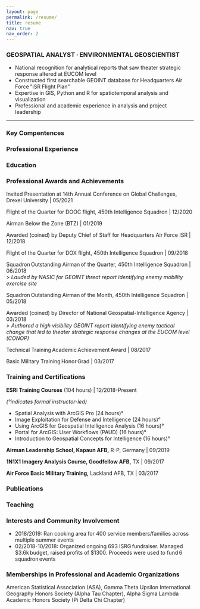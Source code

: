 ```yaml
---
layout: page
permalink: /resume/
title: resume
nav: true
nav_order: 2
---
```


<h3>GEOSPATIAL ANALYST ∙ ENVIRONMENTAL GEOSCIENTIST</h3>

* National recognition for analytical reports that saw theater strategic response altered at EUCOM level
* Constructed first searchable GEOINT database for Headquarters Air Force "ISR Flight Plan"
* Expertise in GIS, Python and R for spatiotemporal analysis and visualization
* Professional and academic experience in analysis and project leadership

***

<h3>Key Compentences</h3>

<h3>Professional Experience</h3>

<h3>Education</h3>

<h3>Professional Awards and Achievements</h3>
<p>Invited Presentation at 14th Annual Conference on Global Challenges, Drexel University | 05/2021<br>
<p>Flight of the Quarter for DOOC flight, 450th Intelligence Squadron | 12/2020<br>
<p>Airman Below the Zone (BTZ) | 01/2019<br>
<p>Awarded (coined) by Deputy Chief of Staff for Headquarters Air Force ISR | 12/2018<br>
<p>Flight of the Quarter for DOX flight, 450th Intelligence Squadron | 09/2018<br>
<p>Squadron Outstanding Airman of the Quarter, 450th Intelligence Squadron | 06/2018<br>
> <em>Lauded by NASIC for GEOINT threat report identifying enemy mobility exercise site</em>
<p>Squadron Outstanding Airman of the Month, 450th Intelligence Squadron | 05/2018<br>
<p>Awarded (coined) by Director of National Geospatial-Intelligence Agency | 03/2018<br>
> <em>Authored a high visibility GEOINT report identifying enemy tactical change that led to theater strategic response changes at the EUCOM level (CONOP)</em>
<p>Technical Training Academic Achievement Award | 08/2017<br>
<p>Basic Military Training Honor Grad | 03/2017<br>

<h3>Training and Certifications</h3>
<p><strong>ESRI Training Courses</strong> (104 hours) | 12/2018-Present<br>
<p><em>(°indicates formal instructor-led)</em><br>
<ul>
  <li>Spatial Analysis with ArcGIS Pro (24 hours)°</li>
  <li>Image Exploitation for Defense and Intelligence (24 hours)°</li>
  <li>Using ArcGIS for Geospatial Intelligence Analysis (16 hours)°</li>
  <li>Portal for ArcGIS: User Workflows (PAUD) (16 hours)°</li>
  <li>Introduction to Geospatial Concepts for Intelligence (16 hours)°</li>
</ul>
<p><strong>Airman Leadership School, Kapaun AFB,</strong> R-P, Germany | 09/2019<br>
<p><strong>1N1X1 Imagery Analysis Course, Goodfellow AFB,</strong> TX | 09/2017<br>
<p><strong>Air Force Basic Military Training,</strong> Lackland AFB, TX | 03/2017<br>

<h3>Publications</h3>

<h3>Teaching</h3>

<h3>Interests and Community Involvement</h3>
<ul>
  <li>2018/2019: Ran cooking area for 400 service members/families across multiple summer events</li>
  <li>02/2018-10/2018: Organized ongoing 693 ISRG fundraiser. Managed $3.6k budget, raised profits of $1300. Proceeds were used to fund 6 squadron events</li>
</ul>

<h3>Memberships in Professional and Academic Organizations</h3>
American Statistical Association (ASA), Gamma Theta Upsilon International Geography Honors Society (Alpha Tau Chapter), Alpha Sigma Lambda Academic Honors Society (Pi Delta Chi Chapter)
